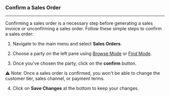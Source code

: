 ### Confirm a Sales Order
______________________

Confirming a sales order is a necessary step before generating a sales invoice or unconfirming a sales order. Follow these simple steps to confirm a sales order:

1. Navigate to the main menu and select **Sales Orders**.

2. Choose a party on the left pane using [Browse Mode](https://github.com/Fx-Professional-Services/HorizonDocs/blob/main/Horizon%20User%20Guide/Searching%20on%20Horizon/Browse%20Mode.md) or [Find Mode](https://github.com/Fx-Professional-Services/HorizonDocs/blob/main/Horizon%20User%20Guide/VIII.%20Searching%20on%20Horizon/Find%20Mode.md). 

3. Once you've chosen the party, click on the **confirm** button.

⚠️ Note: Once a sales order is confirmed, you won't be able to change the customer tier, sales channel, or payment terms.

4. Click on **Save Changes** at the bottom to keep your changes. 

